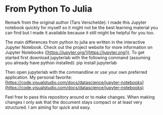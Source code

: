 # From Python To Julia

Remark from the original author (Tars Verschelde): I made this Jupyter notebook quickly for myself so it might not be the best learning material you can find but I made it available because it still might be helpful for you too.

The main differences from python to julia are written in the interactive Jupyter Notebook. Check out the project website for more information on Jupyter Notebooks ([https://jupyter.org/](https://jupyter.org/)). To get started first download jupyterlab with the following command (assuming you already have python installed): pip install jupyterlab

Then open jupyterlab with the commandline or use your own preferred application. My personal favorite:
[https://code.visualstudio.com/docs/datascience/jupyter-notebooks](https://code.visualstudio.com/docs/datascience/jupyter-notebooks)

Feel free to pass this repository around or to make changes. When making changes I only ask that the document stays compact or at least very structured. I am aiming for quick and easy.
